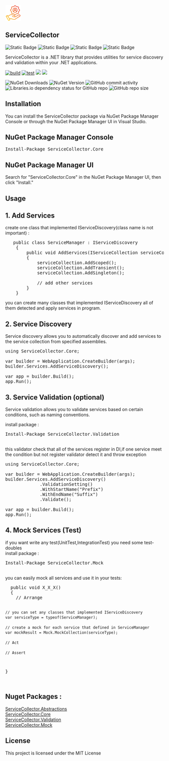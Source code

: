 <img alt="ServiceCollector" src="https://github.com/Ershad95/ServiceCollector/blob/master/ServiceCollector.Core/icon.png" style='Width:50px'/>

## ServiceCollector
<img alt="Static Badge" src="https://img.shields.io/badge/nuget-ServiceCollector.Core-blue?style=flat&logo=nuget&color=blue&link=https%3A%2F%2Fwww.nuget.org%2Fpackages%2FServiceCollector.Core%2F"> <img alt="Static Badge" src="https://img.shields.io/badge/nuget-ServiceCollector.Validation-blue?style=flat&logo=nuget&color=blue&link=https%3A%2F%2Fwww.nuget.org%2Fpackages%2FServiceCollector.Validation"> <img alt="Static Badge" src="https://img.shields.io/badge/nuget-ServiceCollector.Abstractions-blue?style=flat&logo=nuget&color=blue&link=https%3A%2F%2Fwww.nuget.org%2Fpackages%2FServiceCollector.Abstractions%2F"> <img alt="Static Badge" src="https://img.shields.io/badge/nuget-ServiceCollector.Mock%20-blue?style=flat&logo=nuget&color=blue&link=https%3A%2F%2Fwww.nuget.org%2Fpackages%2FServiceCollector.Mock%2F">

ServiceCollector is a .NET library that provides utilities for service discovery and validation within your .NET applications.

[![build](https://github.com/Ershad95/ServiceCollector/actions/workflows/dotnet.yml/badge.svg)](https://github.com/Ershad95/ServiceCollector/actions/workflows/dotnet.yml) [![test](https://github.com/Ershad95/ServiceCollector/actions/workflows/test.yml/badge.svg)](https://github.com/Ershad95/ServiceCollector/actions/workflows/test.yml) <img src="https://img.shields.io/badge/.net6-compatible-green?style=flat&label=.net6&color=darkGreen" /> <img src="https://img.shields.io/badge/.net6-compatible-green?style=flat&label=.netStandard&color=darkGreen" />

<img  alt="NuGet Downloads" src="https://img.shields.io/nuget/dt/ServiceCollector.Core" /> <img alt="NuGet Version" src="https://img.shields.io/nuget/v/ServiceCollector.Core" /> <img alt="GitHub commit activity" src="https://img.shields.io/github/commit-activity/m/ershad95/ServiceCollector" /> <img alt="Libraries.io dependency status for GitHub repo" src="https://img.shields.io/librariesio/github/ershad95/ServiceCollector" /> <img alt="GitHub repo size" src="https://img.shields.io/github/repo-size/ershad95/ServiceCollector" />


## Installation
You can install the ServiceCollector package via NuGet Package Manager Console or through the NuGet Package Manager UI in Visual Studio.

## NuGet Package Manager Console
<pre>Install-Package ServiceCollector.Core</pre>
## NuGet Package Manager UI
Search for "ServiceCollector.Core" in the NuGet Package Manager UI, then click "Install."

## Usage

## 1. Add Services
create one class that implemented IServiceDiscovery(class name is not important) :

<pre>
   public class ServiceManager : IServiceDiscovery
    {
        public void AddServices(IServiceCollection serviceCollection)
        {
            serviceCollection.AddScoped<TransactionService>();
            serviceCollection.AddTransient<TransactionService>();
            serviceCollection.AddSingleton<TransactionService>();
              
            // add other services
        }
    }
</pre>
you can create many classes that implemented IServiceDiscovery all of them detected and apply services in program.

## 2. Service Discovery
Service discovery allows you to automatically discover and add services to the service collection from specified assemblies.
<pre>
using ServiceCollector.Core;

var builder = WebApplication.CreateBuilder(args);
builder.Services.AddServiceDiscovery();

var app = builder.Build();
app.Run();
</pre>

## 3. Service Validation (optional)
Service validation allows you to validate services based on certain conditions, such as naming conventions.

install package :
<pre>Install-Package ServiceCollector.Validation</pre>
<br>
this validator check that all of the services register in DI,if one service meet the condition but not register validator detect it and throw exception

<pre>
using ServiceCollector.Core;

var builder = WebApplication.CreateBuilder(args);
builder.Services.AddServiceDiscovery()
             .ValidationSetting()
             .WithStartName("Prefix")
             .WithEndName("Suffix")
             .Validate();

var app = builder.Build();
app.Run();
</pre>

## 4. Mock Services (Test)
if you want write any test(UnitTest,IntegrationTest) you need some test-doubles
<br>
install package :
<pre>Install-Package ServiceCollector.Mock</pre>
<br>
you can easily mock all services and use it in your tests:
<pre>
  public void X_X_X()
  {
    // Arrange
  
    // you can set any classes that implemented IServiceDiscovery
    var serviceType = typeof(ServiceManager); 

    // create a mock for each service that defined in ServiceManager
    var mockResult = Mock.MockCollection(serviceType);
  
    // Act
  
    // Assert
  }
  
</pre>


## Nuget Packages : 
<a href="https://www.nuget.org/packages/ServiceCollector.Abstractions/">ServiceCollector.Abstractions</a>
<br>
<a href="https://www.nuget.org/packages/ServiceCollector.Core/">ServiceCollector.Core</a>
<br>
<a href="https://www.nuget.org/packages/ServiceCollector.Validation/">ServiceCollector.Validation</a>
<br>
<a href="https://www.nuget.org/packages/ServiceCollector.Mock/">ServiceCollector.Mock</a>

## License
This project is licensed under the MIT License
